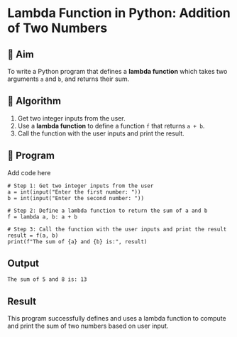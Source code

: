 # Lambda Function in Python: Addition of Two Numbers

## 🎯 Aim
To write a Python program that defines a **lambda function** which takes two arguments `a` and `b`, and returns their sum.

## 🧠 Algorithm
1. Get two integer inputs from the user.
2. Use a **lambda function** to define a function `f` that returns `a + b`.
3. Call the function with the user inputs and print the result.

## 🧾 Program
Add code here
```
# Step 1: Get two integer inputs from the user
a = int(input("Enter the first number: "))
b = int(input("Enter the second number: "))

# Step 2: Define a lambda function to return the sum of a and b
f = lambda a, b: a + b

# Step 3: Call the function with the user inputs and print the result
result = f(a, b)
print(f"The sum of {a} and {b} is:", result)
```


## Output
```
The sum of 5 and 8 is: 13
```
## Result
This program successfully defines and uses a lambda function to compute and print the sum of two numbers based on user input.
